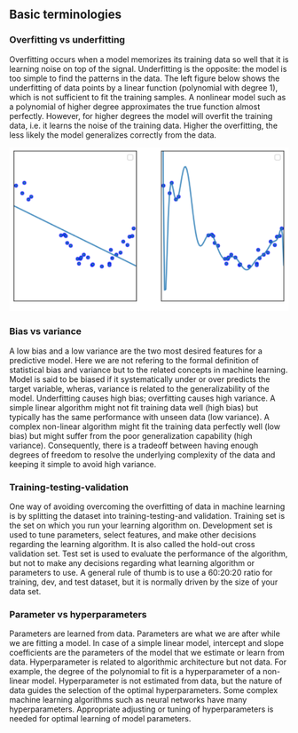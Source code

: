 ## Basic terminologies

### Overfitting vs underfitting

Overfitting occurs when a model memorizes its training data so well that it is learning noise on top of the signal. Underfitting is the opposite: the model is too simple to find the patterns in the data. The left figure below shows the underfitting of data points by a linear function (polynomial with degree 1), which is not sufficient to fit the training samples. A nonlinear model such as a polynomial of higher degree approximates the true function almost perfectly. However, for higher degrees the model will overfit the training data, i.e. it learns the noise of the training data. Higher the overfitting, the less likely the model generalizes correctly from the data.

![](../files/under-over.png)

### Bias vs variance 

A low bias and a low variance are the two most desired features for a predictive model. Here we are not refering to the formal definition of statistical bias and variance but to the related concepts in machine learning. Model is said to be biased if it systematically under or over predicts the target variable, wheras, variance is related to the generalizability of the model. Underfitting causes high bias; overfitting causes high variance. A simple linear algorithm might not fit training data well (high bias) but typically has the same performance with unseen data (low variance). A complex non-linear algorithm might fit the training data perfectly well (low bias) but might suffer from the poor generalization capability (high variance). Consequently, there is a tradeoff between having enough degrees of freedom to resolve the underlying complexity of the data and keeping it simple to avoid high variance. 

### Training-testing-validation

One way of avoiding overcoming the overfitting of data in machine learning is by splitting the dataset into training-testing-and validation. Training set is the set on which you run your learning algorithm on. Development set is used to tune parameters, select features, and make other decisions regarding the learning algorithm. It is also called the hold-out cross validation set. Test set is used to evaluate the performance of the algorithm, but not to make any decisions regarding what learning algorithm or parameters to use.
A general rule of thumb is to use a 60:20:20 ratio for training, dev, and test dataset, but it is normally driven by the size of your data set.

### Parameter vs hyperparameters

Parameters are learned from  data. Parameters are what we are after while we are fitting a model. In case of a simple linear model, intercept and slope coefficients are the parameters of the model that we estimate or learn from data.
Hyperparameter is related to algorithmic architecture but not data. For example, the degree of the polynomial to fit is a hyperparameter of a non-linear model. Hyperparameter is not estimated from data, but the nature of data guides the selection of the optimal hyperparameters. Some complex machine learning algorithms such as neural networks have many hyperparameters. Appropriate adjusting or tuning of hyperparameters is needed for optimal learning of model parameters.